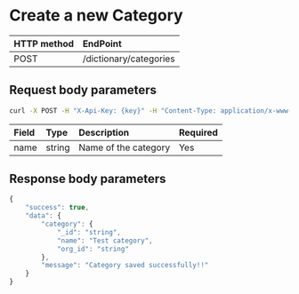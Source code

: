 # Create a new Category

| **HTTP method** | **EndPoint** |
| :--- | :--- |
| POST | /dictionary/categories |

## **Request body parameters**

```bash
curl -X POST -H "X-Api-Key: {key}" -H "Content-Type: application/x-www-form-urlencoded" -H "Cache-Control: no-cache" -d 'name=Entertainment' "http://api.vnative.com/dictionary/categories
```

| Field | Type | Description | Required |
| :--- | :--- | :--- | :--- |
| name | string | Name of the category | Yes |

## **Response body parameters**

```javascript
{
    "success": true,
    "data": {
        "category": {
            "_id": "string",
            "name": "Test category",
            "org_id": "string"
        },
        "message": "Category saved successfully!!"
    }
}
```

